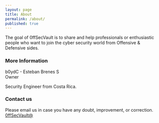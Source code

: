 ```yaml
---
layout: page
title: About
permalink: /about/
published: true
---
```


The goal of 0ffSecVault is to share and help professionals or enthusiastic people who want to join the cyber security world from Offensive & Defensive sides. 

### More Information

b0ydC - Esteban Brenes S<br>
Owner

Security Engineer from Costa Rica.

### Contact us

Please email us in case you have any doubt, improvement, or correction. 
[0ffSecVault@](mailto:0ffsecvault@protonmail.com)
